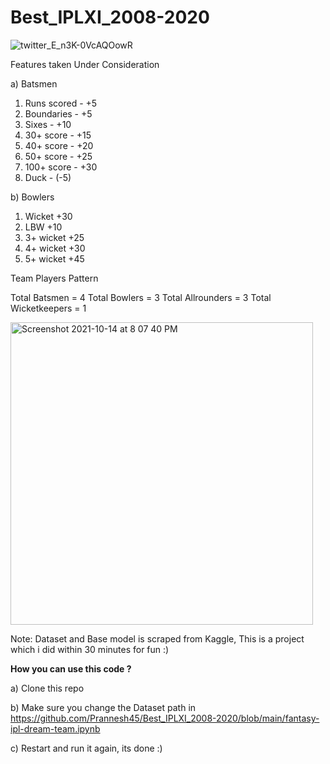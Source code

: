 # Best_IPLXI_2008-2020

![twitter_E_n3K-0VcAQOowR](https://user-images.githubusercontent.com/42636658/137345080-64ebc93c-02cb-4bb7-9afb-cecc7a13e3a6.jpg)


Features taken Under Consideration

a) Batsmen

1. Runs scored - +5
2. Boundaries - +5
3. Sixes - +10
4. 30+ score - +15
5. 40+ score - +20
6. 50+ score - +25
7. 100+ score - +30
8. Duck - (-5)

b) Bowlers

1. Wicket  +30
2. LBW  +10
3. 3+ wicket  +25
4. 4+ wicket  +30
5. 5+ wicket +45

Team Players Pattern

Total Batsmen = 4
Total Bowlers = 3
Total Allrounders = 3
Total Wicketkeepers = 1

<img width="484" alt="Screenshot 2021-10-14 at 8 07 40 PM" src="https://user-images.githubusercontent.com/42636658/137344991-baccac45-499c-4e25-9f20-c821076765ce.png">

Note: Dataset and Base model is scraped from Kaggle, This is a project which i did within 30 minutes for fun :)

**How you can use this code ?**

a) Clone this repo

b) Make sure you change the Dataset path in https://github.com/Prannesh45/Best_IPLXI_2008-2020/blob/main/fantasy-ipl-dream-team.ipynb

c) Restart and run it again, its done :)
